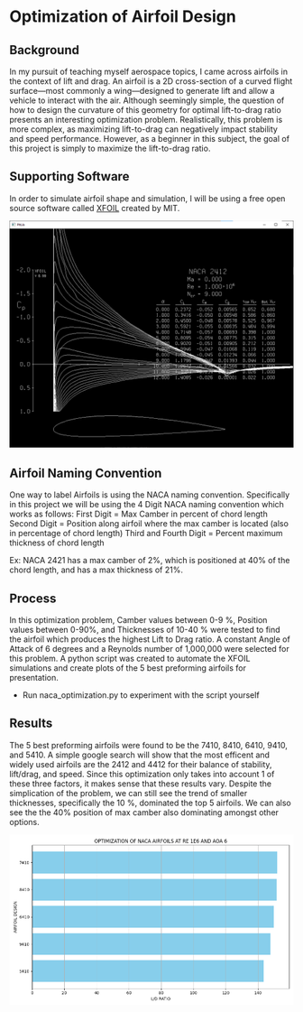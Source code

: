 # Optimization of Airfoil Design
## Background 
In my pursuit of teaching myself aerospace topics, I came across airfoils in the context of lift and drag. An airfoil is a 2D cross-section of a curved flight surface—most commonly a wing—designed to generate lift and allow a vehicle to interact with the air. Although seemingly simple, the question of how to design the curvature of this geometry for optimal lift-to-drag ratio presents an interesting optimization problem. Realistically, this problem is more complex, as maximizing lift-to-drag can negatively impact stability and speed performance. However, as a beginner in this subject, the goal of this project is simply to maximize the lift-to-drag ratio.


## Supporting Software
In order to simulate airfoil shape and simulation, I will be using a free open source software called [XFOIL](https://web.mit.edu/drela/Public/web/xfoil/) created by MIT. 

![alt text](xfoil_ex.png)

## Airfoil Naming Convention
One way to label Airfoils is using the NACA naming convention. Specifically in this project we will be using the 4 Digit NACA naming convention which works as follows:
First Digit = Max Camber in percent of chord length
Second Digit = Position along airfoil where the max camber is located (also in percentage of chord length)
Third and Fourth Digit = Percent maximum thickness of chord length

Ex: NACA 2421 has a max camber of 2%, which is positioned at 40% of the chord length, and has a max thickness of 21%.

## Process
In this optimization problem, Camber values between 0-9 %, Position values between 0-90%, and Thicknesses of 10-40 % were tested to find the airfoil which produces the highest Lift to Drag ratio. A constant Angle of Attack of 6 degrees and a Reynolds number of 1,000,000 were selected for this problem. A python script was created to automate the XFOIL simulations and create plots of the 5 best preforming airfoils for presentation.

- Run naca_optimization.py to experiment with the script yourself

## Results
The 5 best preforming airfoils were found to be the 7410, 8410, 6410, 9410, and 5410. A simple google search will show that the most efficent and widely used airfoils are the 2412 and 4412 for their balance of stability, lift/drag, and speed. Since this optimization only takes into account 1 of these three factors, it makes sense that these results vary. Despite the simplication of the problem, we can still see the trend of smaller thicknesses, specifically the 10 %, dominated the top 5 airfoils. We can also see the the 40% position of max camber also dominating amongst other options.

![Figure 1](Figure_1.png)
